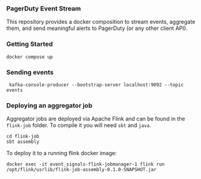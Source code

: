 ### PagerDuty Event Stream

This repository provides a docker composition to stream events, aggregate them, and send meaningful alerts to PagerDuty (or any other client API).

### Getting Started

```
docker compose up
```

### Sending events
```
 kafka-console-producer --bootstrap-server localhost:9092 --topic events
```


### Deploying an aggregator job

Aggregator jobs are deployed via Apache Flink and can be found in the `flink-job` folder. To compile it you will need `sbt` and `java`.

```
cd flink-job
sbt assembly
```

To deploy it to a running flink docker image:

```
docker exec -it event_signals-flink-jobmanager-1 flink run /opt/flink/usrlib/flink-job-assembly-0.1.0-SNAPSHOT.jar
```
